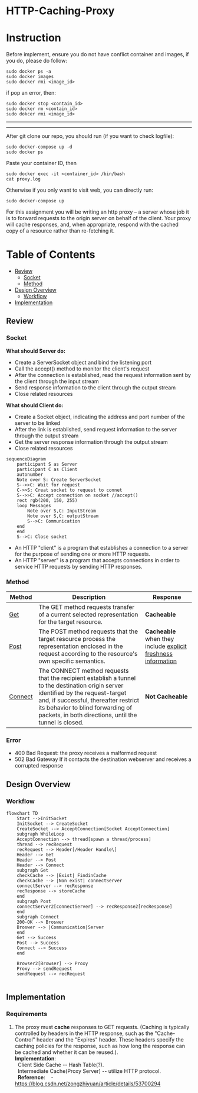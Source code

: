 # HTTP-Caching-Proxy

# Instruction
Before implement, ensure you do not have conflict container and images, if you do, please do follow:
```
sudo docker ps -a
sudo docker images
sudo docker rmi <image_id>
```

if pop an error, then:
```
sudo docker stop <contain_id>
sudo docker rm <contain_id>
sudo dokcer rmi <image_id>
```
----
----
After git clone our repo, you should run (if you want to check logfile):
```
sudo docker-compose up -d
sudo docker ps
```
Paste your container ID, then
```
sudo docker exec -it <container_id> /bin/bash
cat proxy.log
```

Otherwise if you only want to visit web, you can directly run:
```
sudo docker-compose up
```


For this assignment you will be writing an http proxy – a server whose job it is to forward requests to the origin server on behalf of the client. Your proxy will cache responses, and, when appropriate, respond with the cached copy of a resource rather than re-fetching it.

# Table of Contents

- [Review](#Review)
  - [Socket](#Socket)
  - [Method](#Method)
- [Design Overview](#Design-Overview)
  - [Workflow](#Workflow)
- [Implementation](#Implementation)

## Review

### Socket

**What should Server do:** 
- Create a ServerSocket object and bind the listening port
- Call the accept() method to monitor the client's request
- After the connection is established, read the request information sent by the client through the input stream
- Send response information to the client through the output stream
- Close related resources

**What should Client do:**
- Create a Socket object, indicating the address and port number of the server to be linked
- After the link is established, send request information to the server through the output stream
- Get the server response information through the output stream
- Close related resources

```mermaid
sequenceDiagram
    participant S as Server
    participant C as Client
    autonumber
    Note over S: Create ServerSocket
    S-->>C: Wait for request
    C->>S: Creat socket to request to connet
    S-->>C: Accept connection on socket //accept()
    rect rgb(200, 150, 255)
    loop Messages
        Note over S,C: InputStream
        Note over S,C: outputStream
        S-->C: Communication
    end
    end
    S-->C: Close socket
```
- An HTTP "client" is a program that establishes a connection to a server for the purpose of sending one or more HTTP requests.  
- An HTTP "server" is a program that accepts connections in order to service HTTP requests by sending HTTP responses.

### Method

| Method  | Description | Response |
| ------------- | ------------- | ------------- |
| [Get](https://www.rfc-editor.org/rfc/rfc7231#section-4.3.1) | The GET method requests transfer of a current selected representation for the target resource. | **Cacheable** |
| [Post](https://www.rfc-editor.org/rfc/rfc7231#section-4.3.3)  | The POST method requests that the target resource process the representation enclosed in the request according to the resource's own specific semantics.  | **Cacheable** when they include [explicit freshness information](https://www.rfc-editor.org/rfc/rfc7234#section-4.2.1) |
| [Connect](https://www.rfc-editor.org/rfc/rfc7231#section-4.3.6)  | The CONNECT method requests that the recipient establish a tunnel to the destination origin server identified by the request-target and, if successful, thereafter restrict its behavior to blind forwarding of packets, in both directions, until the tunnel is closed.  | **Not Cacheable** |

### Error

- 400 Bad Request: the proxy receives a malformed request
- 502 Bad Gateway If it contacts the destination webserver and receives a corrupted response

## Design Overview

### Workflow

```mermaid
flowchart TD
    Start -->InitSocket
    InitSocket --> CreateSocket
    CreateSocket --> AcceptConnection[Socket AcceptConnection]
    subgraph WhileLoop
    AcceptConnection --> thread[spawn a thread/process]
    thread --> recRequest
    recRequest --> Header[/Header Handle\]
    Header --> Get
    Header --> Post
    Header --> Connect
    subgraph Get
    checkCache --> |Exist| FindinCache
    checkCache --> |Non exist| connectServer
    connectServer --> recResponse
    recResponse --> storeCache
    end
    subgraph Post
    connectServer2[connectServer] --> recResponse2[recResponse]
    end
    subgraph Connect
    200-OK --> Broswer
    Broswer --> |Communication|Server
    end
    Get --> Success
    Post --> Success
    Connect --> Success
    end

    Browser2[Browser] --> Proxy
    Proxy --> sendRequest
    sendRequest --> recRequest
    
```

## Implementation

### Requirements
1. The proxy must **cache** responses to GET requests. (Caching is typically controlled by headers in the HTTP response, such as the "Cache-Control" header and the "Expires" header. These headers specify the caching policies for the response, such as how long the response can be cached and whether it can be reused.).    
**Implementation**:   
    &nbsp;&nbsp;Client Side Cache -- Hash Table(?).  
    &nbsp;&nbsp;Intermediate Cache(Proxy Server) -- utilize HTTP protocol.  
    &nbsp;
**Reference**:
&nbsp;&nbsp; - https://blog.csdn.net/zongzhiyuan/article/details/53700294
  




